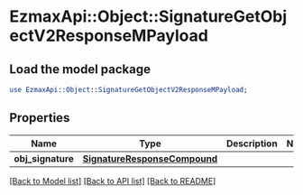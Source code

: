 # EzmaxApi::Object::SignatureGetObjectV2ResponseMPayload

## Load the model package
```perl
use EzmaxApi::Object::SignatureGetObjectV2ResponseMPayload;
```

## Properties
Name | Type | Description | Notes
------------ | ------------- | ------------- | -------------
**obj_signature** | [**SignatureResponseCompound**](SignatureResponseCompound.md) |  | 

[[Back to Model list]](../README.md#documentation-for-models) [[Back to API list]](../README.md#documentation-for-api-endpoints) [[Back to README]](../README.md)


